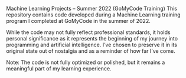 Machine Learning Projects – Summer 2022 (GoMyCode Training)
This repository contains code developed during a Machine Learning training program I completed at GoMyCode in the summer of 2022.

While the code may not fully reflect professional standards, it holds personal significance as it represents the beginning of my journey into programming and artificial intelligence. I’ve chosen to preserve it in its original state out of nostalgia and as a reminder of how far I’ve come.

Note: The code is not fully optimized or polished, but it remains a meaningful part of my learning experience.
